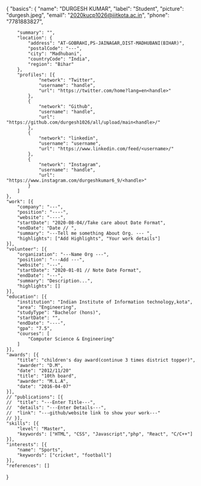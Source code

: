 {
	"basics": {
		"name": "DURGESH KUMAR",
		"label": "Student",
		"picture": "durgesh.jpeg",
		"email": "2020kucp1026@iiitkota.ac.in",
		"phone": "7781883827",
		
		"summary": "",
		"location": {
			"address": "AT-GOBRAHI,PS-JAINAGAR,DIST-MADHUBANI(BIHAR)",
			"postalCode": "---",
			"city": "Madhubani",
			"countryCode": "India",
			"region": "Bihar"
		},
		"profiles": [{
				"network": "Twitter",
				"username": "handle",
				"url": "https://twitter.com/home?lang=en<handle>"
			},
			{
				"network": "Github",
				"username": "handle",
				"url": "https://github.com/durgesh1026/all/upload/main<handle>/"
			},
			{
				"network": "linkedin",
				"username": "username",
				"url": "https://www.linkedin.com/feed/<username>/"
			},
			{
				"network": "Instagram",
				"username": "handle",
				"url": "https://www.instagram.com/durgeshkumar6_9/<handle>"
			}
		]
	},
	"work": [{
		"company": "---",
		"position": "----",
		"website": "----",
		"startDate": "2020-08-04//Take care about Date Format",
		"endDate": "Date // ",
		"summary": "---Tell me something About Org. --- ",
		"highlights": ["Add Highlights", "Your work details"]
	}],
	"volunteer": [{
		"organization": "---Name Org ---",
		"position": "---Add ---",
		"website": "---",
		"startDate": "2020-01-01 // Note Date Format",
		"endDate": "---",
		"summary": "Description...",
		"highlights": []
	}],
	"education": [{
		"institution": "Indian Institute of Information technology,kota",
		"area": "Engineering",
		"studyType": "Bachelor (hons)",
		"startDate": "",
		"endDate": "----",
		"gpa": "7.5",
		"courses": [
			"Computer Science & Engineering"
		]
	}],
	"awards": [{
		"title": "children's day award(continue 3 times district topper)",
		"awarder": "D.M",
		"date": "2012/11/20"
        "title": "10th board",
		"awarder": "M.L.A",
		"date": "2016-04-07"
	}],
	// "publications": [{
	// 	"title": "---Enter Title---",
	// 	"details": "---Enter Details---",
	// 	"link": "---github/website link to show your work---"
	// }],
	"skills": [{
		"level": "Master",
		"keywords": ["HTML", "CSS", "Javascript","php", "React", "C/C++"]
	}],
	"interests": [{
		"name": "Sports",
		"keywords": ["cricket", "football"]
	}],
	"references": []
}

